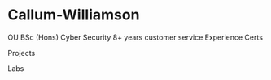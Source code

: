 # Callum-Williamson

OU BSc (Hons) Cyber Security
8+ years customer service Experience
Certs

Projects

Labs
